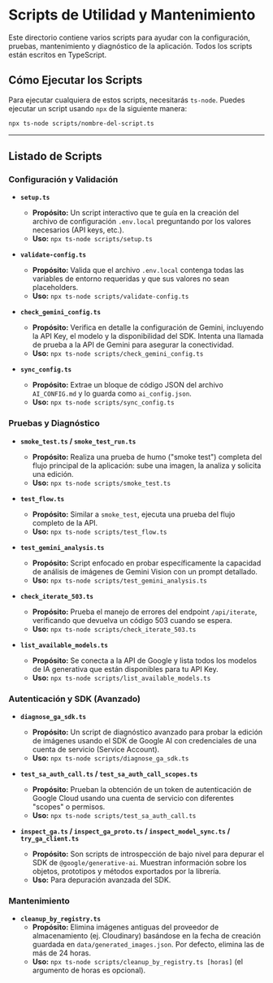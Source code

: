 # Scripts de Utilidad y Mantenimiento

Este directorio contiene varios scripts para ayudar con la configuración, pruebas, mantenimiento y diagnóstico de la aplicación. Todos los scripts están escritos en TypeScript.

## Cómo Ejecutar los Scripts

Para ejecutar cualquiera de estos scripts, necesitarás `ts-node`. Puedes ejecutar un script usando `npx` de la siguiente manera:

```bash
npx ts-node scripts/nombre-del-script.ts
```

---

## Listado de Scripts

### Configuración y Validación

- **`setup.ts`**
  - **Propósito:** Un script interactivo que te guía en la creación del archivo de configuración `.env.local` preguntando por los valores necesarios (API keys, etc.).
  - **Uso:** `npx ts-node scripts/setup.ts`

- **`validate-config.ts`**
  - **Propósito:** Valida que el archivo `.env.local` contenga todas las variables de entorno requeridas y que sus valores no sean placeholders.
  - **Uso:** `npx ts-node scripts/validate-config.ts`

- **`check_gemini_config.ts`**
  - **Propósito:** Verifica en detalle la configuración de Gemini, incluyendo la API Key, el modelo y la disponibilidad del SDK. Intenta una llamada de prueba a la API de Gemini para asegurar la conectividad.
  - **Uso:** `npx ts-node scripts/check_gemini_config.ts`

- **`sync_config.ts`**
  - **Propósito:** Extrae un bloque de código JSON del archivo `AI_CONFIG.md` y lo guarda como `ai_config.json`.
  - **Uso:** `npx ts-node scripts/sync_config.ts`

### Pruebas y Diagnóstico

- **`smoke_test.ts` / `smoke_test_run.ts`**
  - **Propósito:** Realiza una prueba de humo ("smoke test") completa del flujo principal de la aplicación: sube una imagen, la analiza y solicita una edición.
  - **Uso:** `npx ts-node scripts/smoke_test.ts`

- **`test_flow.ts`**
  - **Propósito:** Similar a `smoke_test`, ejecuta una prueba del flujo completo de la API.
  - **Uso:** `npx ts-node scripts/test_flow.ts`

- **`test_gemini_analysis.ts`**
  - **Propósito:** Script enfocado en probar específicamente la capacidad de análisis de imágenes de Gemini Vision con un prompt detallado.
  - **Uso:** `npx ts-node scripts/test_gemini_analysis.ts`

- **`check_iterate_503.ts`**
  - **Propósito:** Prueba el manejo de errores del endpoint `/api/iterate`, verificando que devuelva un código 503 cuando se espera.
  - **Uso:** `npx ts-node scripts/check_iterate_503.ts`

- **`list_available_models.ts`**
  - **Propósito:** Se conecta a la API de Google y lista todos los modelos de IA generativa que están disponibles para tu API Key.
  - **Uso:** `npx ts-node scripts/list_available_models.ts`

### Autenticación y SDK (Avanzado)

- **`diagnose_ga_sdk.ts`**
  - **Propósito:** Un script de diagnóstico avanzado para probar la edición de imágenes usando el SDK de Google AI con credenciales de una cuenta de servicio (Service Account).
  - **Uso:** `npx ts-node scripts/diagnose_ga_sdk.ts`

- **`test_sa_auth_call.ts` / `test_sa_auth_call_scopes.ts`**
  - **Propósito:** Prueban la obtención de un token de autenticación de Google Cloud usando una cuenta de servicio con diferentes "scopes" o permisos.
  - **Uso:** `npx ts-node scripts/test_sa_auth_call.ts`

- **`inspect_ga.ts` / `inspect_ga_proto.ts` / `inspect_model_sync.ts` / `try_ga_client.ts`**
  - **Propósito:** Son scripts de introspección de bajo nivel para depurar el SDK de `@google/generative-ai`. Muestran información sobre los objetos, prototipos y métodos exportados por la librería.
  - **Uso:** Para depuración avanzada del SDK.

### Mantenimiento

- **`cleanup_by_registry.ts`**
  - **Propósito:** Elimina imágenes antiguas del proveedor de almacenamiento (ej. Cloudinary) basándose en la fecha de creación guardada en `data/generated_images.json`. Por defecto, elimina las de más de 24 horas.
  - **Uso:** `npx ts-node scripts/cleanup_by_registry.ts [horas]` (el argumento de horas es opcional).
